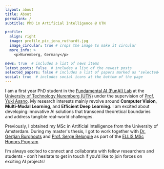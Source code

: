 ```yaml
---
layout: about
title: About
permalink: /
subtitle: PhD in Artificial Intelligence @ UTN

profile:
  align: right
  image: profile_pic_jona_ruthardt.jpg
  image_circular: true # crops the image to make it circular
  more_info: >
    <p>Nuremberg, Germany</p>

news: true  # includes a list of news items
latest_posts: false  # includes a list of the newest posts
selected_papers: false # includes a list of papers marked as "selected={true}"
social: true  # includes social icons at the bottom of the page
---
```


I am a first year PhD student in the [Fundamental AI (FunAI) Lab](https://fundamentalailab.github.io/) at the [University of Technology Nuremberg (UTN)](https://www.utn.de) under the supervision of [Prof. Yuki Asano](https://yukimasano.github.io/).
My research interests mainly revolve around **Computer Vision**, **Multi-Modal Learning**, and **Efficient Deep Learning**. I am excited about developing innovative AI solutions that transcend theoretical boundaries and address tangible real-world challenges.

Previously, I obtained my MSc in Artificial Intelligence from the University of Amsterdam. During my master's thesis, I got to work together with [Dr. Gertjan Burghouts](https://gertjanburghouts.github.io/) and [Prof. Serge Belongie](https://sergebelongie.github.io) as part of the [ELLIS MSc Honors Program](https://ivi.fnwi.uva.nl/ellis/funding-opportunities/).

I’m always excited to connect and collaborate with fellow researchers and students - don’t hesitate to get in touch if you’d like to join forces on exciting AI projects!